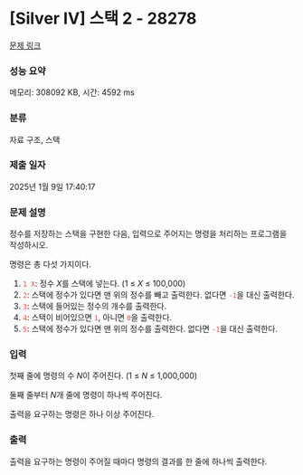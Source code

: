 # [Silver IV] 스택 2 - 28278 

[문제 링크](https://www.acmicpc.net/problem/28278) 

### 성능 요약

메모리: 308092 KB, 시간: 4592 ms

### 분류

자료 구조, 스택

### 제출 일자

2025년 1월 9일 17:40:17

### 문제 설명

<p style="user-select: auto !important;">정수를 저장하는 스택을 구현한 다음, 입력으로 주어지는 명령을 처리하는 프로그램을 작성하시오.</p>

<p style="user-select: auto !important;">명령은 총 다섯 가지이다.</p>

<ol style="user-select: auto !important;">
	<li style="user-select: auto !important;"><span style="color: rgb(231, 76, 60); user-select: auto !important;"><code style="user-select: auto !important;">1 X</code></span>: 정수 <var style="user-select: auto !important;">X</var>를 스택에 넣는다. (1 ≤ <var style="user-select: auto !important;">X</var> ≤ 100,000)</li>
	<li style="user-select: auto !important;"><span style="color: rgb(231, 76, 60); user-select: auto !important;"><code style="user-select: auto !important;">2</code></span>: 스택에 정수가 있다면 맨 위의 정수를 빼고 출력한다. 없다면 <span style="color: rgb(231, 76, 60); user-select: auto !important;"><code style="user-select: auto !important;">-1</code></span>을 대신 출력한다.</li>
	<li style="user-select: auto !important;"><span style="color: rgb(231, 76, 60); user-select: auto !important;"><code style="user-select: auto !important;">3</code></span>: 스택에 들어있는 정수의 개수를 출력한다.</li>
	<li style="user-select: auto !important;"><span style="color: rgb(231, 76, 60); user-select: auto !important;"><code style="user-select: auto !important;">4</code></span>: 스택이 비어있으면 <span style="color: rgb(231, 76, 60); user-select: auto !important;"><code style="user-select: auto !important;">1</code></span>, 아니면 <span style="color: rgb(231, 76, 60); user-select: auto !important;"><code style="user-select: auto !important;">0</code></span>을 출력한다.</li>
	<li style="user-select: auto !important;"><span style="color: rgb(231, 76, 60); user-select: auto !important;"><code style="user-select: auto !important;">5</code></span>: 스택에 정수가 있다면 맨 위의 정수를 출력한다. 없다면 <span style="color: rgb(231, 76, 60); user-select: auto !important;"><code style="user-select: auto !important;">-1</code></span>을 대신 출력한다.</li>
</ol>

### 입력 

 <p style="user-select: auto !important;">첫째 줄에 명령의 수 <var style="user-select: auto !important;">N</var>이 주어진다. (1 ≤ <var style="user-select: auto !important;">N</var> ≤ 1,000,000)</p>

<p style="user-select: auto !important;">둘째 줄부터 <var style="user-select: auto !important;">N</var>개 줄에 명령이 하나씩 주어진다.</p>

<p style="user-select: auto !important;">출력을 요구하는 명령은 하나 이상 주어진다.</p>

### 출력 

 <p style="user-select: auto !important;">출력을 요구하는 명령이 주어질 때마다 명령의 결과를 한 줄에 하나씩 출력한다.</p>


